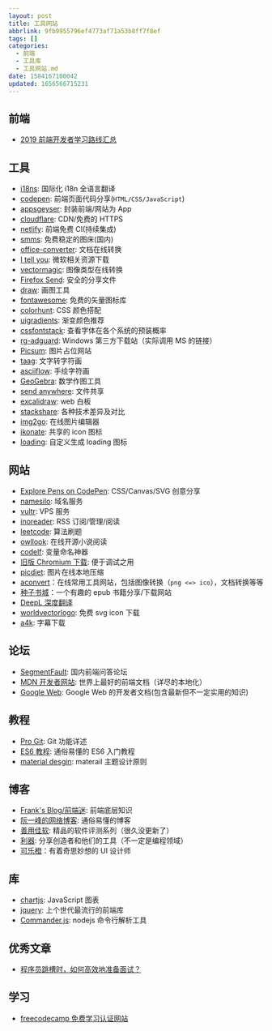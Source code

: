 ```yaml
---
layout: post
title: 工具网站
abbrlink: 9fb9955796ef4773af71a53b8ff7f8ef
tags: []
categories:
  - 前端
  - 工具库
  - 工具网站.md
date: 1584167100042
updated: 1656566715231
---
```


## 前端

*   [2019 前端开发者学习路线汇总](https://frontendmasters.com/books/front-end-handbook/2019/)

## 工具

*   [i18ns](https://i18ns.com/): 国际化 i18n 全语言翻译
*   [codepen](https://codepen.io/): 前端页面代码分享(`HTML/CSS/JavaScript`)
*   [appsgeyser](https://www.appsgeyser.com/): 封装前端/网站为 App
*   [cloudflare](https://www.cloudflare.com/): CDN/免费的 HTTPS
*   [netlify](https://www.netlify.com/): 前端免费 CI(持续集成)
*   [smms](https://sm.ms/): 免费稳定的图床(国内)
*   [office-converter](https://cn.office-converter.com/Online-Document-Converter): 文档在线转换
*   [I tell you](https://msdn.itellyou.cn/): 微软相关资源下载
*   [vectormagic](https://vectormagic.com/): 图像类型在线转换
*   [Firefox Send](https://send.firefox.com/): 安全的分享文件
*   [draw](https://www.draw.io/): 画图工具
*   [fontawesome](https://fontawesome.com/icons): 免费的矢量图标库
*   [colorhunt](https://colorhunt.co/): CSS 颜色搭配
*   [uigradients](https://uigradients.com/): 渐变颜色推荐
*   [cssfontstack](https://www.cssfontstack.com/): 查看字体在各个系统的预装概率
*   [rg-adguard](https://tb.rg-adguard.net/): Windows 第三方下载站（实际调用 MS 的链接）
*   [Picsum](https://picsum.photos/): 图片占位网站
*   [taag](http://patorjk.com/software/taag/): 文字转字符画
*   [asciiflow](http://asciiflow.com/): 手绘字符画
*   [GeoGebra](https://www.geogebra.org/): 数学作图工具
*   [send anywhere](https://send-anywhere.com/): 文件共享
*   [excalidraw](https://github.com/excalidraw/excalidraw): web 白板
*   [stackshare](https://stackshare.io/): 各种技术差异及对比
*   [img2go](https://www.img2go.com/zh): 在线图片编辑器
*   [ikonate](https://ikonate.com/): 共享的 icon 图标
*   [loading](https://loading.io/): 自定义生成 loading 图标

## 网站

*   [Explore Pens on CodePen](https://codepen.io/pens/): CSS/Canvas/SVG 创意分享
*   [namesilo](https://www.namesilo.com/): 域名服务
*   [vultr](https://www.vultr.com/): VPS 服务
*   [inoreader](https://www.inoreader.com/): RSS 订阅/管理/阅读
*   [leetcode](https://leetcode.com/problemset/all/): 算法刷题
*   [owllook](https://www.owllook.net/): 在线开源小说阅读
*   [codelf](https://unbug.github.io/codelf/): 变量命名神器
*   [旧版 Chromium 下载](https://sourceforge.net/projects/crportable/files/): 便于调试之用
*   [picdiet](https://www.picdiet.com/zh-cn): 图片在线本地压缩
*   [aconvert](https://www.aconvert.com/)：在线常用工具网站，包括图像转换（`png <=> ico`），文档转换等等
*   [种子书城](https://zhongzisc.blogspot.com/)：一个有趣的 epub 书籍分享/下载网站
*   [DeepL 深度翻译](https://www.deepl.com/translator)
*   [worldvectorlogo](https://worldvectorlogo.com/): 免费 svg icon 下载
*   [a4k](https://www.a4k.net/): 字幕下载

## 论坛

*   [SegmentFault](https://segmentfault.com/): 国内前端问答论坛
*   [MDN 开发者网站](https://developer.mozilla.org/zh-CN/): 世界上最好的前端文档（详尽的本地化）
*   [Google Web](https://developers.google.com/web/): Google Web 的开发者文档(包含最新但不一定实用的知识)

## 教程

*   [Pro Git](https://git-scm.com/book/zh/v1): Git 功能详述
*   [ES6 教程](http://es6.ruanyifeng.com/): 通俗易懂的 ES6 入门教程
*   [material desgin](https://material.io/design/): materail 主题设计原则

## 博客

*   [Frank's Blog/前端迷](http://ru23.com/): 前端底层知识
*   [阮一峰的网络博客](http://www.ruanyifeng.com/blog/): 通俗易懂的博客
*   [善用佳软](http://xbeta.info/): 精品的软件评测系列（很久没更新了）
*   [利器](https://liqi.io/): 分享创造者和他们的工具（不一定是编程领域）
*   [可乐橙](https://colachan.com/)：有着奇思妙想的 UI 设计师

## 库

*   [chartjs](https://www.chartjs.org/): JavaScript 图表
*   [jquery](https://jquery.com/): 上个世代最流行的前端库
*   [Commander.js](https://github.com/tj/commander.js/blob/master/Readme_zh-CN.md): nodejs 命令行解析工具

## 优秀文章

*   [程序员跳槽时，如何高效地准备面试？](https://juejin.im/post/5aa0d65a5188251880387b01)

## 学习

*   [freecodecamp 免费学习认证网站](https://www.freecodecamp.org/learn/front-end-libraries/react/create-a-simple-jsx-element)

